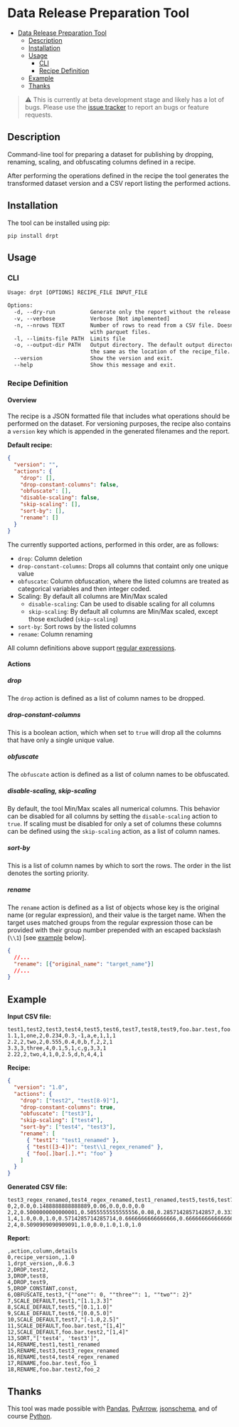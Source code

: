 # Data Release Preparation Tool

- [Data Release Preparation Tool](#data-release-preparation-tool)
  - [Description](#description)
  - [Installation](#installation)
  - [Usage](#usage)
    - [CLI](#cli)
    - [Recipe Definition](#recipe-definition)
  - [Example](#example)
  - [Thanks](#thanks)

> :warning: This is currently at beta development stage and likely has a lot of bugs. Please use the [issue tracker](https://github.com/ConX/drpt/issues) to report an bugs or feature requests.

## Description

Command-line tool for preparing a dataset for publishing by dropping, renaming, scaling, and obfuscating columns defined in a recipe.

After performing the operations defined in the recipe the tool generates the transformed dataset version and a CSV report listing the performed actions.

## Installation

The tool can be installed using pip:

```shell
pip install drpt
```

## Usage

### CLI

```txt
Usage: drpt [OPTIONS] RECIPE_FILE INPUT_FILE

Options:
  -d, --dry-run           Generate only the report without the release dataset
  -v, --verbose           Verbose [Not implemented]
  -n, --nrows TEXT        Number of rows to read from a CSV file. Doesn't work
                          with parquet files.
  -l, --limits-file PATH  Limits file
  -o, --output-dir PATH   Output directory. The default output directory is
                          the same as the location of the recipe_file.
  --version               Show the version and exit.
  --help                  Show this message and exit.
```

### Recipe Definition

#### Overview
The recipe is a JSON formatted file that includes what operations should be performed on the dataset. For versioning purposes, the recipe also contains a `version` key which is appended in the generated filenames and the report.

**Default recipe:**
```json
{
  "version": "",
  "actions": {
    "drop": [],
    "drop-constant-columns": false,
    "obfuscate": [],
    "disable-scaling": false,
    "skip-scaling": [],
    "sort-by": [],
    "rename": []
  }
}
```

The currently supported actions, performed in this order, are as follows:
  - `drop`: Column deletion
  - `drop-constant-columns`: Drops all columns that containt only one unique value
  - `obfuscate`: Column obfuscation, where the listed columns are treated as categorical variables and then integer coded.
  - Scaling: By default all columns are Min/Max scaled
    - `disable-scaling`: Can be used to disable scaling for all columns
    - `skip-scaling`: By default all columns are Min/Max scaled, except those excluded (`skip-scaling`)
  - `sort-by`: Sort rows by the listed columns
  - `rename`: Column renaming

All column definitions above support [regular expressions](https://docs.python.org/3/library/re.html#regular-expression-syntax).

#### Actions

##### _drop_
The `drop` action is defined as a list of column names to be dropped.

##### _drop-constant-columns_
This is a boolean action, which when set to `true` will drop all the columns that have only a single unique value.

##### _obfuscate_
The `obfuscate` action is defined as a list of column names to be obfuscated.

##### _disable-scaling_, _skip-scaling_
By default, the tool Min/Max scales all numerical columns. This behavior can be disabled for all columns by setting the `disable-scaling` action to `true`. If scaling must be disabled for only a set of columns these columns can be defined using the `skip-scaling` action, as a list of column names.

##### _sort-by_
This is a list of column names by which to sort the rows. The order in the list denotes the sorting priority.

##### _rename_
The `rename` action is defined as a list of objects whose key is the original name (or regular expression), and their value is the target name. When the target uses matched groups from the regular expression those can be provided with their group number prepended with an escaped backslash (`\\1`) [see [example](#example) below].

```json
{
  //...
  "rename": [{"original_name": "target_name"}]
  //...
}
```
## Example

**Input CSV file:**
```csv
test1,test2,test3,test4,test5,test6,test7,test8,test9,foo.bar.test,foo.bar.test2,const
1.1,1,one,2,0.234,0.3,-1,a,e,1,1,1
2.2,2,two,2,0.555,0.4,0,b,f,2,2,1
3.3,3,three,4,0.1,5,1,c,g,3,3,1
2.22,2,two,4,1,0,2.5,d,h,4,4,1
```

**Recipe:**
```json
{
  "version": "1.0",
  "actions": {
    "drop": ["test2", "test[8-9]"],
    "drop-constant-columns": true,
    "obfuscate": ["test3"],
    "skip-scaling": ["test4"],
    "sort-by": ["test4", "test3"],
    "rename": [
      { "test1": "test1_renamed" },
      { "test([3-4])": "test\\1_regex_renamed" },
      { "foo[.]bar[.].*": "foo" }
    ]
  }
}
```

**Generated CSV file:**
```csv
test3_regex_renamed,test4_regex_renamed,test1_renamed,test5,test6,test7,foo_1,foo_2
0,2,0.0,0.1488888888888889,0.06,0.0,0.0,0.0
2,2,0.5000000000000001,0.5055555555555556,0.08,0.2857142857142857,0.3333333333333333,0.3333333333333333
1,4,1.0,0.0,1.0,0.5714285714285714,0.6666666666666666,0.6666666666666666
2,4,0.5090909090909091,1.0,0.0,1.0,1.0,1.0
```

**Report:**
```csv
,action,column,details
0,recipe_version,,1.0
1,drpt_version,,0.6.3
2,DROP,test2,
3,DROP,test8,
4,DROP,test9,
5,DROP_CONSTANT,const,
6,OBFUSCATE,test3,"{""one"": 0, ""three"": 1, ""two"": 2}"
7,SCALE_DEFAULT,test1,"[1.1,3.3]"
8,SCALE_DEFAULT,test5,"[0.1,1.0]"
9,SCALE_DEFAULT,test6,"[0.0,5.0]"
10,SCALE_DEFAULT,test7,"[-1.0,2.5]"
11,SCALE_DEFAULT,foo.bar.test,"[1,4]"
12,SCALE_DEFAULT,foo.bar.test2,"[1,4]"
13,SORT,"['test4', 'test3']",
14,RENAME,test1,test1_renamed
15,RENAME,test3,test3_regex_renamed
16,RENAME,test4,test4_regex_renamed
17,RENAME,foo.bar.test,foo_1
18,RENAME,foo.bar.test2,foo_2
```

## Thanks

This tool was made possible with [Pandas](https://pandas.pydata.org/), [PyArrow](https://arrow.apache.org/docs/python/index.html), [jsonschema](https://pypi.org/project/jsonschema/), and of course [Python](https://www.python.org/).


  
